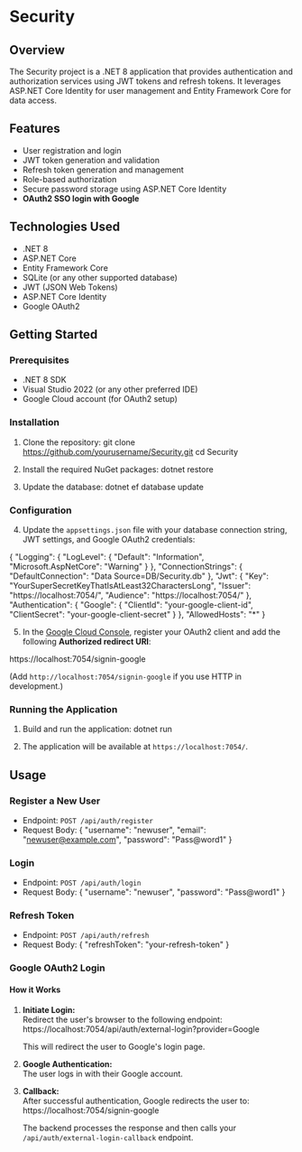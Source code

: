 # Security

## Overview
The Security project is a .NET 8 application that provides authentication and authorization services using JWT tokens and refresh tokens. It leverages ASP.NET Core Identity for user management and Entity Framework Core for data access.

## Features
- User registration and login
- JWT token generation and validation
- Refresh token generation and management
- Role-based authorization
- Secure password storage using ASP.NET Core Identity
- **OAuth2 SSO login with Google**

## Technologies Used
- .NET 8
- ASP.NET Core
- Entity Framework Core
- SQLite (or any other supported database)
- JWT (JSON Web Tokens)
- ASP.NET Core Identity
- Google OAuth2

## Getting Started

### Prerequisites
- .NET 8 SDK
- Visual Studio 2022 (or any other preferred IDE)
- Google Cloud account (for OAuth2 setup)

### Installation
1. Clone the repository:
git clone https://github.com/yourusername/Security.git
cd Security


2. Install the required NuGet packages:
 dotnet restore

 
3. Update the database:
 dotnet ef database update


### Configuration
4. Update the `appsettings.json` file with your database connection string, JWT settings, and Google OAuth2 credentials:
    
{
  "Logging": {
    "LogLevel": {
      "Default": "Information",
      "Microsoft.AspNetCore": "Warning"
    }
  },
  "ConnectionStrings": {
    "DefaultConnection": "Data Source=DB/Security.db"
  },
  "Jwt": {
    "Key": "YourSuperSecretKeyThatIsAtLeast32CharactersLong",
    "Issuer": "https://localhost:7054/",
    "Audience": "https://localhost:7054/"
  },
  "Authentication": {
    "Google": {
      "ClientId": "your-google-client-id",
      "ClientSecret": "your-google-client-secret"
    }
  },
  "AllowedHosts": "*"
}

5. In the [Google Cloud Console](https://console.cloud.google.com/apis/credentials), register your OAuth2 client and add the following **Authorized redirect URI**:
        
https://localhost:7054/signin-google    
   
(Add `http://localhost:7054/signin-google` if you use HTTP in development.)
### Running the Application
1. Build and run the application:
  dotnet run


6. The application will be available at `https://localhost:7054/`.

## Usage

### Register a New User
- Endpoint: `POST /api/auth/register`
- Request Body:
 {
  "username": "newuser",
  "email": "newuser@example.com",
  "password": "Pass@word1"
 }

### Login
- Endpoint: `POST /api/auth/login`
- Request Body:
 {
  "username": "newuser",
  "password": "Pass@word1"
}

### Refresh Token
- Endpoint: `POST /api/auth/refresh`
- Request Body:
{
  "refreshToken": "your-refresh-token"
}
    

### Google OAuth2 Login

#### How it Works

1. **Initiate Login:**  
   Redirect the user's browser to the following endpoint:
https://localhost:7054/api/auth/external-login?provider=Google

   This will redirect the user to Google's login page.

2. **Google Authentication:**  
   The user logs in with their Google account.

3. **Callback:**  
   After successful authentication, Google redirects the user to:
 https://localhost:7054/signin-google

    The backend processes the response and then calls your `/api/auth/external-login-callback` endpoint.

   
   